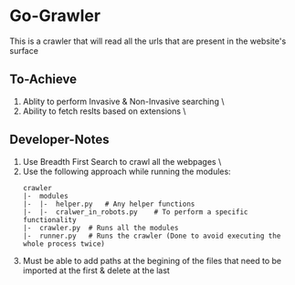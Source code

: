 # Go-Grawler

This is a crawler that will read all the urls that are present in the website's surface

## To-Achieve
1. Ablity to perform Invasive & Non-Invasive searching \
2. Ability to fetch reslts based on extensions \

## Developer-Notes
1. Use Breadth First Search to crawl all the webpages \
2. Use the following approach while running the modules:
    ```
    crawler
    |-  modules
    |-  |-  helper.py   # Any helper functions
    |-  |-  cralwer_in_robots.py    # To perform a specific functionality    
    |-  crawler.py  # Runs all the modules
    |-  runner.py   # Runs the crawler (Done to avoid executing the whole process twice)
    ```
3. Must be able to add paths at the begining of the files that need to be imported at the first & delete at the last